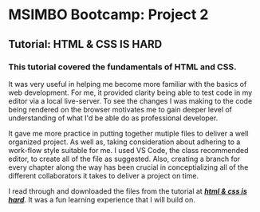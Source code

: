 # MSIMBO Bootcamp: Project 2
## Tutorial: HTML & CSS IS HARD
### This tutorial covered the fundamentals of HTML and CSS.

It was very useful in helping me become more familiar with the basics of web development. 
For me, it provided clarity being able to test code in my editor via a local live-server. To see the changes I was making to the code being rendered on the browser motivates me to gain deeper level of understanding of what I'd be able do as professional developer. 

It gave me more practice in putting together mutiple files to deliver a well organized project. As well as, taking consideration about adhering to a work-flow style suitable for me. I used VS Code, the class recommended editor, to create all of the file as suggested. Also, creating a branch for every chapter along the way has been crucial in conceptializing all of the different collaborators it takes to deliver a project on time. 

I read through and downloaded the files from the tutorial at ***[html & css is hard](https://www.internetingishard.com/html-and-css/)***. It was a fun learning experience that I will build on.
